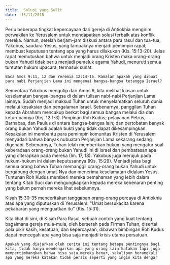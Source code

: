 ```yaml
---
title:  Solusi yang Sulit
date:  15/11/2018
---
```


Perlu beberapa tingkat kepercayaan dari gereja di Antiokhia mengirim perwakilan ke Yerusalem untuk mendapatkan solusi terbaik atas konflik mereka. Namun, setelah berjam-jam diskusi antara para rasul dan tua-tua, Yakobus, saudara Yesus, yang tampaknya menjadi pemimpin rapat, membuat keputusan tentang apa yang harus dilakukan (Kis. 15:13-20). Jelas rapat memutuskan bahwa untuk menjadi orang Kristen maka orang-orang bukan Yahudi tidak perlu menjadi pemeluk agama Yahudi, menuruti semua tuntutan hukum upacara, termasuk sunat.

`Baca Amos 9:11, 12 dan Yeremia 12:14-16. Ramalan apakah yang dibuat para nabi Perjanjian Lama ini mengenai bangsa-bangsa tetangga Israel?`

Sementara Yakobus mengutip dari Amos 9, kita melihat kiasan untuk keselamatan bangsa-bangsa di dalam tulisan nabi-nabi Perjanjian Lama lainnya. Sudah menjadi maksud Tuhan untuk menyelamatkan seluruh dunia melalui kesaksian dan pengalaman Israel. Sebenarnya, panggilan Tuhan kepada Abraham mencakup berkat bagi semua bangsa melalui dia dan keturunannya (Kej. 12:1-3). Pimpinan Roh Kudus; pelayanan Petrus, Barnabas, dan Paulus di antara bangsa-bangsa lain; dan pertobatan banyak orang bukan Yahudi adalah bukti yang tidak dapat dikesampingkan. Kesaksian ini membantu para pemimpin komunitas Kristen di Yerusalem menyadari bahwa banyak nubuatan Perjanjian Lama sekarang sedang digenapi. Sebenarnya, Tuhan telah memberikan hukum yang mengatur soal keberadaan orang-orang bukan Yahudi ini di Israel dan pembatasan apa yang diterapkan pada mereka (Im. 17, 18). Yakobus juga merujuk pada hukum-hukum ini dalam keputusannya (Kis. 15:29). Menjadi jelas bagi semua orang bahwa Tuhan memanggil orang-orang bukan Yahudi untuk bergabung dengan umat-Nya dan menerima keselamatan didalam Yesus. Tuntunan Roh Kudus memberi mereka pemahaman yang lebih dalam tentang Kitab Suci dan mengungkapkan kepada mereka kebenaran penting yang belum pernah mereka lihat sebelumnya.

Kisah 15:30-35 menceritakan tanggapan orang-orang percaya di Antiokhia atas apa yang diputuskan di Yerusalem: "Umat bersukacita karena pekabaran yang menguatkan itu" (Kis. 15:31).

Kita lihat di sini, di Kisah Para Rasul, sebuah contoh yang kuat tentang bagaimana gereja mula-mula, oleh berserah pada Firman Tuhan, disertai pola pikir kasih, kesatuan, dan kepercayaan, dibawah bimbingan Roh Kudus dapat mencegah apa yang bisa saja menjadi krisis utama persatuan.

`Apakah yang diajarkan oleh cerita ini tentang betapa pentingnya bagi kita, tidak hanya mendengarkan apa yang orang lain katakan tapi juga mempertimbangkan bahwa bisa saja mereka benar, sekalipun berangkali apa yang mereka katakan tidak persis seperti yang ingin kita dengar`
